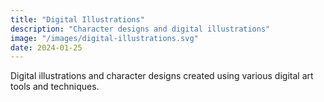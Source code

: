 ```yaml
---
title: "Digital Illustrations"
description: "Character designs and digital illustrations"
image: "/images/digital-illustrations.svg"
date: 2024-01-25
---
```


Digital illustrations and character designs created using various digital art tools and techniques. 